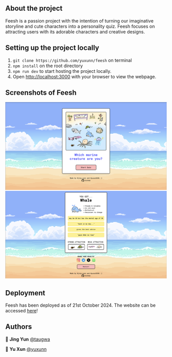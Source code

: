 ## About the project 
Feesh is a passion project with the intention of turning our imaginative storyline and cute characters into a personality quiz. Feesh focuses on attracting users with its adorable characters and creative designs.  


## Setting up the project locally
1. ``git clone https://github.com/yuxunn/feesh`` on terminal 
2. ``npm install`` on the root directory 
3. ``npm run dev`` to start hosting the project locally. 
4. Open [http://localhost:3000](http://localhost:3000) with your browser to view the webpage.

## Screenshots of Feesh
![screenshot](static/screenshot_feesh.png)
![screenshot](static/screenshot_result.png)


## Deployment 
Feesh has been deployed as of 21st October 2024. The website can be accessed [here](feesh-rose.vercel.app)! 

## Authors
🐳 **Jing Yun** [@taugwa](https://github.com/taugwa)

🐳 **Yu Xun** [@yuxunn](https://github.com/yuxunn)